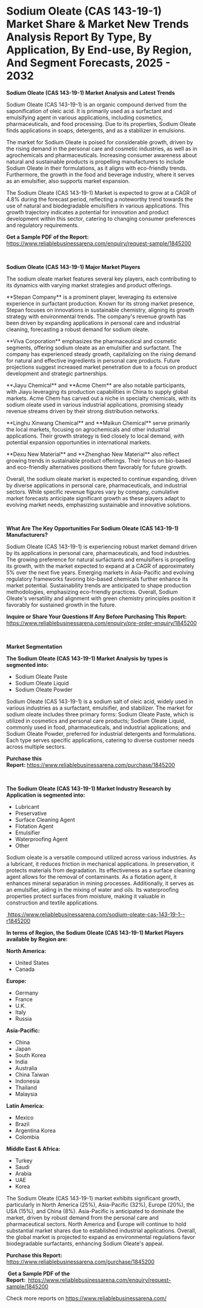 <p><h1>Sodium Oleate (CAS 143-19-1) Market Share & Market New Trends Analysis Report By Type, By Application, By End-use, By Region, And Segment Forecasts, 2025 - 2032</h1></p><p><strong>Sodium Oleate (CAS 143-19-1) Market Analysis and Latest Trends</strong></p>
<p><p>Sodium Oleate (CAS 143-19-1) is an organic compound derived from the saponification of oleic acid. It is primarily used as a surfactant and emulsifying agent in various applications, including cosmetics, pharmaceuticals, and food processing. Due to its properties, Sodium Oleate finds applications in soaps, detergents, and as a stabilizer in emulsions.</p><p>The market for Sodium Oleate is poised for considerable growth, driven by the rising demand in the personal care and cosmetic industries, as well as in agrochemicals and pharmaceuticals. Increasing consumer awareness about natural and sustainable products is propelling manufacturers to include Sodium Oleate in their formulations, as it aligns with eco-friendly trends. Furthermore, the growth in the food and beverage industry, where it serves as an emulsifier, also supports market expansion.</p><p>The Sodium Oleate (CAS 143-19-1) Market is expected to grow at a CAGR of 4.8% during the forecast period, reflecting a noteworthy trend towards the use of natural and biodegradable emulsifiers in various applications. This growth trajectory indicates a potential for innovation and product development within this sector, catering to changing consumer preferences and regulatory requirements.</p></p>
<p><strong>Get a Sample PDF of the Report:&nbsp;</strong> <a href="https://www.reliablebusinessarena.com/enquiry/request-sample/1845200?utm_campaign=1766&utm_medium=2&utm_source=Github&utm_content=ia&utm_term=03022025&utm_id=sodium-oleate-cas-143-19-1">https://www.reliablebusinessarena.com/enquiry/request-sample/1845200</a></p>
<p>&nbsp;</p>
<p><strong>Sodium Oleate (CAS 143-19-1) Major Market Players</strong></p>
<p><p>The sodium oleate market features several key players, each contributing to its dynamics with varying market strategies and product offerings.</p><p>**Stepan Company** is a prominent player, leveraging its extensive experience in surfactant production. Known for its strong market presence, Stepan focuses on innovations in sustainable chemistry, aligning its growth strategy with environmental trends. The company's revenue growth has been driven by expanding applications in personal care and industrial cleaning, forecasting a robust demand for sodium oleate.</p><p>**Viva Corporation** emphasizes the pharmaceutical and cosmetic segments, offering sodium oleate as an emulsifier and surfactant. The company has experienced steady growth, capitalizing on the rising demand for natural and effective ingredients in personal care products. Future projections suggest increased market penetration due to a focus on product development and strategic partnerships.</p><p>**Jiayu Chemical** and **Acme Chem** are also notable participants, with Jiayu leveraging its production capabilities in China to supply global markets. Acme Chem has carved out a niche in specialty chemicals, with its sodium oleate used in various industrial applications, promising steady revenue streams driven by their strong distribution networks.</p><p>**Linghu Xinwang Chemical** and **Maikun Chemical** serve primarily the local markets, focusing on agrochemicals and other industrial applications. Their growth strategy is tied closely to local demand, with potential expansion opportunities in international markets.</p><p>**Dexu New Material** and **Zhenghao New Material** also reflect growing trends in sustainable product offerings. Their focus on bio-based and eco-friendly alternatives positions them favorably for future growth.</p><p>Overall, the sodium oleate market is expected to continue expanding, driven by diverse applications in personal care, pharmaceuticals, and industrial sectors. While specific revenue figures vary by company, cumulative market forecasts anticipate significant growth as these players adapt to evolving market needs, emphasizing sustainable and innovative solutions.</p></p>
<p>&nbsp;</p>
<p><strong>What Are The Key Opportunities For Sodium Oleate (CAS 143-19-1) Manufacturers?</strong></p>
<p><p>Sodium Oleate (CAS 143-19-1) is experiencing robust market demand driven by its applications in personal care, pharmaceuticals, and food industries. The growing preference for natural surfactants and emulsifiers is propelling its growth, with the market expected to expand at a CAGR of approximately 5% over the next five years. Emerging markets in Asia-Pacific and evolving regulatory frameworks favoring bio-based chemicals further enhance its market potential. Sustainability trends are anticipated to shape production methodologies, emphasizing eco-friendly practices. Overall, Sodium Oleate's versatility and alignment with green chemistry principles position it favorably for sustained growth in the future.</p></p>
<p><strong>Inquire or Share Your Questions If Any Before Purchasing This Report:</strong> <a href="https://www.reliablebusinessarena.com/enquiry/pre-order-enquiry/1845200?utm_campaign=1766&utm_medium=2&utm_source=Github&utm_content=ia&utm_term=03022025&utm_id=sodium-oleate-cas-143-19-1">https://www.reliablebusinessarena.com/enquiry/pre-order-enquiry/1845200</a></p>
<p>&nbsp;</p>
<p><strong>Market Segmentation</strong></p>
<p><strong>The Sodium Oleate (CAS 143-19-1) Market Analysis by types is segmented into:</strong></p>
<p><ul><li>Sodium Oleate Paste</li><li>Sodium Oleate Liquid</li><li>Sodium Oleate Powder</li></ul></p>
<p><p>Sodium Oleate (CAS 143-19-1) is a sodium salt of oleic acid, widely used in various industries as a surfactant, emulsifier, and stabilizer. The market for sodium oleate includes three primary forms: Sodium Oleate Paste, which is utilized in cosmetics and personal care products; Sodium Oleate Liquid, commonly used in food, pharmaceuticals, and industrial applications; and Sodium Oleate Powder, preferred for industrial detergents and formulations. Each type serves specific applications, catering to diverse customer needs across multiple sectors.</p></p>
<p><strong>Purchase this Report:&nbsp;</strong><a href="https://www.reliablebusinessarena.com/purchase/1845200?utm_campaign=1766&utm_medium=2&utm_source=Github&utm_content=ia&utm_term=03022025&utm_id=sodium-oleate-cas-143-19-1">https://www.reliablebusinessarena.com/purchase/1845200</a></p>
<p>&nbsp;</p>
<p><strong>The Sodium Oleate (CAS 143-19-1) Market Industry Research by Application is segmented into:</strong></p>
<p><ul><li>Lubricant</li><li>Preservative</li><li>Surface Cleaning Agent</li><li>Flotation Agent</li><li>Emulsifier</li><li>Waterproofing Agent</li><li>Other</li></ul></p>
<p><p>Sodium oleate is a versatile compound utilized across various industries. As a lubricant, it reduces friction in mechanical applications. In preservation, it protects materials from degradation. Its effectiveness as a surface cleaning agent allows for the removal of contaminants. As a flotation agent, it enhances mineral separation in mining processes. Additionally, it serves as an emulsifier, aiding in the mixing of water and oils. Its waterproofing properties protect surfaces from moisture, making it valuable in construction and textile applications.</p></p>
<p><a href="https://www.reliablebusinessarena.com/sodium-oleate-cas-143-19-1--r1845200?utm_campaign=1766&utm_medium=2&utm_source=Github&utm_content=ia&utm_term=03022025&utm_id=sodium-oleate-cas-143-19-1">&nbsp;https://www.reliablebusinessarena.com/sodium-oleate-cas-143-19-1--r1845200</a></p>
<p><strong>In terms of Region, the Sodium Oleate (CAS 143-19-1) Market Players available by Region are:</strong></p>
<p>
    <p> <strong> North America: </strong>
        <ul>
            <li>United States</li>
            <li>Canada</li>
        </ul>
        </p> 
    <p> <strong> Europe: </strong>
        <ul>
            <li>Germany</li>
            <li>France</li>
            <li>U.K.</li>
            <li>Italy</li>
            <li>Russia</li>
        </ul>
        </p> 
    <p> <strong> Asia-Pacific: </strong>
        <ul>
            <li>China</li>
            <li>Japan</li>
            <li>South Korea</li>
            <li>India</li>
            <li>Australia</li>
            <li>China Taiwan</li>
            <li>Indonesia</li>
            <li>Thailand</li>
            <li>Malaysia</li>
        </ul>
        </p> 
    <p> <strong> Latin America: </strong>
        <ul>
            <li>Mexico</li>
            <li>Brazil</li>
            <li>Argentina Korea</li>
            <li>Colombia</li>
        </ul>
        </p> 
    <p> <strong> Middle East & Africa: </strong>
        <ul>
            <li>Turkey</li>
            <li>Saudi</li>
            <li>Arabia</li>
            <li>UAE</li>
            <li>Korea</li>
        </ul>
    </p>
    </p>
<p><p>The Sodium Oleate (CAS 143-19-1) market exhibits significant growth, particularly in North America (25%), Asia-Pacific (32%), Europe (20%), the USA (15%), and China (8%). Asia-Pacific is anticipated to dominate the market, driven by robust demand from the personal care and pharmaceutical sectors. North America and Europe will continue to hold substantial market shares due to established industrial applications. Overall, the global market is projected to expand as environmental regulations favor biodegradable surfactants, enhancing Sodium Oleate's appeal.</p></p>
<p><strong>Purchase this Report: </strong><a href="https://www.reliablebusinessarena.com/purchase/1845200?utm_campaign=1766&utm_medium=2&utm_source=Github&utm_content=ia&utm_term=03022025&utm_id=sodium-oleate-cas-143-19-1">https://www.reliablebusinessarena.com/purchase/1845200</a></p>
<p>&nbsp;<strong>Get a Sample PDF of the Report:&nbsp;&nbsp;</strong><a href="https://www.reliablebusinessarena.com/enquiry/request-sample/1845200?utm_campaign=1766&utm_medium=2&utm_source=Github&utm_content=ia&utm_term=03022025&utm_id=sodium-oleate-cas-143-19-1">https://www.reliablebusinessarena.com/enquiry/request-sample/1845200</a></p>
<p><strong></strong></p>
<p>Check more reports on <a href="https://www.reliablebusinessarena.com/?utm_campaign=1766&utm_medium=2&utm_source=Github&utm_content=ia&utm_term=03022025&utm_id=sodium-oleate-cas-143-19-1">https://www.reliablebusinessarena.com/</a></p>
